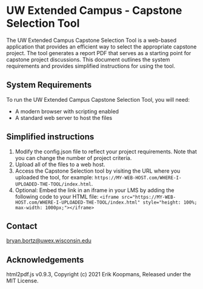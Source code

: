 # UW Extended Campus - Capstone Selection Tool
The UW Extended Campus Capstone Selection Tool is a web-based application that provides an efficient way to select the appropriate capstone project. The tool generates a report PDF that serves as a starting point for capstone project discussions. This document outlines the system requirements and provides simplified instructions for using the tool.

## System Requirements
To run the UW Extended Campus Capstone Selection Tool, you will need:
* A modern browser with scripting enabled
* A standard web server to host the files

## Simplified instructions
1. Modify the config.json file to reflect your project requirements. Note that you can change the number of project criteria.
2. Upload all of the files to a web host.
3. Access the Capstone Selection tool by visiting the URL where you uploaded the tool, for example:
`https://MY-WEB-HOST.com/WHERE-I-UPLOADED-THE-TOOL/index.html`.
4. Optional: Embed the link in an iframe in your LMS by adding the following code to your HTML file: `<iframe src="https://MY-WEB-HOST.com/WHERE-I-UPLOADED-THE-TOOL/index.html" style="height: 100%; max-width: 1000px;"></iframe>`


## Contact
bryan.bortz@uwex.wisconsin.edu

## Acknowledgements
html2pdf.js v0.9.3,
Copyright (c) 2021 Erik Koopmans,
Released under the MIT License.
